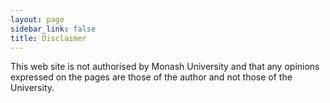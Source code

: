 ```yaml
---
layout: page
sidebar_link: false
title: Disclaimer 
---
```


This web site is not authorised by Monash University and that any opinions expressed on the pages are those of the author and not those of the University.
